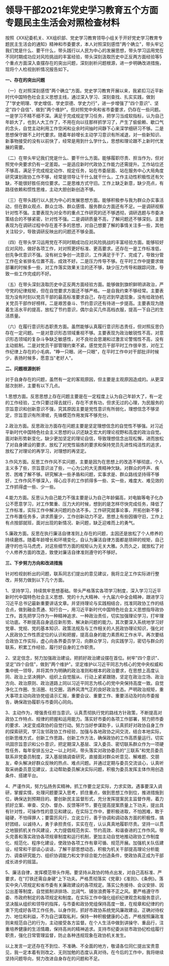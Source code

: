 # 领导干部2021年党史学习教育五个方面专题民主生活会对照检查材料

按照《XX纪委机关、XX组织部、党史学习教育领导小组关于开好党史学习教育专题民主生活会的通知》精神和市委要求，本人对照深刻感悟"两个确立"，带头牢记我们党是什么、要干什么，带头践行以人民为中心的发展思想，带头学习运用党在不同时期成功应对风险挑战的丰富经验，带头深刻汲取历史中正反两方面经验等5个重点方面深入查摆存在的突出问题，深刻剖析问题根源，进一步明确改进措施，现将个人检视剖析情况报告如下。

**一、存在的突出问题**

（一）在对照深刻感悟"两个确立"方面。党史学习教育开展以来，我紧扣习近平新时代中国特色社会主义思想主线，通过深入学习、深刻查找、扎实实践，做到了"学史明理、学史增信、学史崇德、学史力行"，进一步增强了"四个意识"、坚定"四个自信"、做到"两个维护"。但对照党中央和省市委要求，仍存在一些问题。一是学习不精不细不深。满足于完成规定学习任务，把学习当成软指标，认为自己年龄大了，也到人大工作了，不用在向以往那样抓学习了，产生了偷偷赖、歇口气的念头，自觉主动利用工作空闲和业余时间抽时间静下心来深学细研习不够。二是思想保守跟不上时代要求。随着年龄增长主动学习意识有所减退，对一些新知识、新事物接受的没有以前快了，经常是用到什么学什么，思想和理论跟不上新时代发展的需要。

（二）在带头牢记我们党是什么、要干什么方面。能够履职尽责、担当作为，但对照党中央要求仍有一定差距。一是适应新时代政协工作能力还需提升。工作站位还不够高，满足于完成规定动作、规定任务，站在市委层面、站在服务中心大局角度研究谋划政协工作不够，经常是领导让干什么就干什么，工作主动性积极性还有欠缺，不能很好胜任岗位要求。二是思维方式守旧。工作上缺乏新意，缺少亮点，有路径依赖和惯性思维，主动大胆创新创造不够。

（三）在带头践行以人民为中心的发展思想方面。能够积极参与我为群众办实事活动，但在群众观点、群众立场、群众感情、服务群众方面还有不足。一是调研视察针对性不强。主要表现为对全市的重点工作研究的还不够透彻，调研选题与市委决策结合的不够紧密，针对性不强。二是调研质量不高，了解问题还不够深刻。主要表现为在调研过程中存在差不多的思想，对自己想要了解的事情关注多一些，其他关注较少，导致调研反映出的问题还不够全面。

（四）在带头学习运用党在不同时期成功应对风险挑战的丰富经验方面。能够较好应对风险，做好各项工作，对对照更好标准、更高要求。还存在一是工作标准低，创先争优意识不强。没有树立争创一流意识，工作满足于干了、完成了，导致分管工作在全省排名位置不高，成效不好。二是压力传导不够。在平时工作中提要求做部署的时候多一些，对工作落实效果关注的还不够，缺少压力传导和跟踪问效，导致一些工作完成的不好。

（五）在带头深刻汲取历史中正反两方面经验方面。能够做到旗帜鲜明讲政治，严守党的纪律规矩，但在自觉要求方面还不够严格。一是自我约束不够经常。主要表现为没有时刻以党员干部的最高标准要求自己，存在迟到早退现象，没有给政协机关党员干部作好榜样。二是艰苦奋斗、节约意识还有待进一步提高。主要表现为随着生活水平的提高，放松了节约意识，偶尔会买几件高档衣服，提高一下自己的生活质量。

（六）在履行意识形态职责方面。虽然能够认真履行意识形态责任，但对照反思仍存在一定问题。一是对意识形态领域重视不够。主要表现为政治敏锐性不高，对意识形态领域的复杂斗争缺乏敏感性，对不良社会思潮和过激言论警惕性不高，没有主动抵制。二是对党员干部管理约束不紧。感觉党员干部平时工作很辛苦，对在工作纪律上存在的小毛病，"睁一只眼、闭一只眼"，在平时工作中对干部批评时候少，表扬时候多，愿意当"老好人"。

**二、问题根源剖析**

对于自身存在的问题，虽然有一定的客观原因，但主要是主观原因造成的。从更深层次剖析，主要有以下几点。

1.思想方面。反思思想上存在问题主要是在一定程度上认为自己年龄大了，有一定的工作经验，工作只要过得去就行，存在不求有功，但求无过的心理，为民服务的宗旨意识和创新意识不强，究其原因主要是党性意识有所弱化，理想信念不够坚定，宗旨意识有所滑坡，先锋模范作用发挥不够充分。

2.政治方面。反思政治方面存在问题主要是坚定理想信念的自觉性不够强。对习近平新时代中国特色社会主义思想的认识还缺乏宏大的理论视野和高度的政治自觉。面对新形势新变化，缺少更加坚定的理论自信，导致理想信念出现松懈，进而放松了对自身建设的要求，放松了对党性锻炼的要求和保持党员先进性纯洁性的追求，放松了对理论的再学习，对理想的再坚定。

3.作风方面。反思工作作风不实问题，主要是因为在思想上的改造不够彻底，个人主义多了些，宗旨意识淡了些，一心为公的大无畏精神欠缺。对群众的呼声、疾苦、困难了解不够。研究解决一些矛盾和问题，实事求是、群众路线坚持得不够好，工作作风不够深入，得心应手的工作抓得多一些、实一些，难度大、难见效的工作抓得虚一些、少一些。

4.能力方面。反思认为自己能力不强主要是认为自己年龄偏高，对电脑等电子化办公不愿意学习，对工作繁重、压力大的时候，想到的是怎样尽快完成任务，降低了工作标准，实际工作中解决问题的办法不多。工作研究就事论事，开拓创新不够；工作布置任务多，讲求质量少，工作创新动力不足。思想上有些因循守旧，工作上有点按部就班，面对出现的新情况、新问题，缺乏迎难而上的勇气。

5.廉政方面。反思在执行廉洁自律准则上存在的问题，主因还是放松了个人修养的持续磨炼。随着年龄增长和环境变化，自认为廉洁自律方面都是琐碎的规矩，自己遵守的也马马虎虎，对这些细节方面的规矩认为无关大雅。久而久之，就放松了对个人修养方面的改造，致使对廉洁自律准则遵守的不够好。

**三、下步努力方向和改进措施**

针对检视剖析出的问题，联系同志们提出的意见建议，我将立足工作实际进行整改，并努力做到以下几个方面。

1、坚持学习，持续筑牢思想基础。带头严格落实各项学习制度，深入学习习近平新时代中国特色社会主义思想、党的十九大精神、十九届六中全会精神，跟进学习习近平总书记最新重要讲话文章。并坚持理论与实践相结合，找准同政协工作的结合点，做到融会贯通、知行合一，用习近平新时代中国特色社会主义思想指导政协工作。首先把学习作为一种精神追求、一种政治责任，切实加强理论学习，打牢理论功底。不断提高自身适应新形势、解决新问题的能力。其次要深入系统地学习好党章、党规、党的基本知识、政策法规及与工作相关的人民政协理论知识，强化对人民政协工作性质定位的认识和把握，提高自身的能力素质和工作水平。再次要结合政协工作实际，虚心向各界委员学习，向群众学习，向实践学习，密切与群众的联系，积累工作经验，履行好自身的工作职责。

2、坚定信念，努力加强政治建设。把抓好政治建设摆在首位。树牢"四个意识"、坚定"四个自信"，做到"两个维护"。坚定维护以习近平同志为核心的党中央权威和集中统一领导，并将其作为明确的政治准则和根本的政治要求，在思想上高度认同、政治上坚决拥护、组织上自觉服从、行动上紧紧跟随，坚定在政治立场、政治方向、政治原则、政治道路上同以习近平同志为核心的党中央保持高度一致。自觉净化工作圈、生活圈、社交圈，涵养风清气正的良好政治生态。严明政治规矩，重大事项主动向政协党组请示汇报，重要会议、重要工作、重要活动及时向市委报告，确保政协履职与市委同心同向。

3、主动作为，增强责任担当意识。认真贯彻执行党的路线方针政策，不断提高对政协工作特点、规律的把握和运用能力。落实好市委的各项工作部署，努力把市委的要求、决定变成政协的自觉行动。努力当好参谋助手，认真抓好对政协自身工作的探索研究，学习友邻政协工作经验，加强与各地政协之间交流，结合本地实际，创新思维方式，创新工作思路，创新工作方法，确保政协的工作高质量运行。切实巩固宗旨意识和公仆意识，把定期深入基层、深入委员、密切联系群众作为一项硬性任务，每年安排五分之一以上时间，带头落实对政协委员的"三联系"和党员委员联系非党委员制度，深入基层搞调查研究，直接面对群众听意见、解难题、交朋友，牵头解决好群众反映的热点、难点问题。并通过定期与委员交流谈心，认真听取采纳委员意见建议，主动帮助委员解决实际问题，积极为委员发挥主体作用创造条件、搭建平台。

4、严谨作风，努力弘扬务实精神。抓工作要立足实际，力求实效。遇事要深入调研，掌握实情，处理问题要深入思考，抓住重点，做到思想工作到位，推进措施到位，确保达到预期目的。要创新民主监督形式，充分发挥提案民主监督作用，着力抓好立案、审查、交办、督办、反馈等环节，要在提高提案质量上下功夫，提出具有针对性，可操作性的意见和建议。在实际工作中，要积极进取，不怕困难，敢于碰硬，不怕得罪人；要雷厉风行，立说立行，善于协调和调动各方面的积极性，搞好团结，以诚待人，勇于承担责任，实实在在，认认真真地履职尽责。坚持一以贯之地狠抓机关作风建设，大力提倡规范务实、节约高效、和谐奋进的工作作风。带头完善和落实政协各项规章制度和运行机制，更加主动自觉地推动政协工作制度化、规范化、程序化建设，使政协各项工作有章可循、规范开展。加强机关队伍建设，经常和干部谈心谈话，了解干部思想动态，积极为机关干部提高理论分析能力、调查研究能力、组织协调能力和文字综合能力创造条件，使政协真正成为干部成长进步的摇篮。

5、廉洁自律，发挥模范带头作用。要坚持从政协的特点出发，对自己高标准、严要求，在"打铁还需自身硬"上下功夫。严格贯彻落实《党章》《准则》、《条例》。落实中央八项规定和省市委有关廉政建设的各项规定。落实公务接待、会议安排、因公出差等制度，自觉抵制讲排场、比阔气、铺张浪费等不正之风。要严格遵守市委、市政府制定的各项规定和制度。在实际工作中强化组织纪律观念和服务意识，坚决服从组织和领导的指挥，与市委和政协党组保持高度一致，在规章和纪律的约束下完成好各项工作任务。以身作则，抓好市政协系统党风廉政建设。正确对待权力、地位和利益，不为自己谋取私利，保持一种积极健康的心态，严格按照廉政准则来规范自己的行为，主动接受各方监督。在个人生活中做到讲操守、重品行，注重培养健康的生活情趣，保持高尚的精神追求。支持市纪委派驻市政协纪检组履行职责，强化日常管理监督，防止各种违规现象在政协机关发生。

以上发言一定还存在不到位、不准确、不全面的地方，敬请各位同仁提出宝贵意见，我一定本着有则改之、无则加勉的态度认真对待。在今后的工作中，我将继续坚持问题导向，努力改进自身存在的问题和不足。
